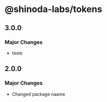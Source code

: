 # @shinoda-labs/tokens

## 3.0.0

### Major Changes

- teste

## 2.0.0

### Major Changes

- Changed package naame
